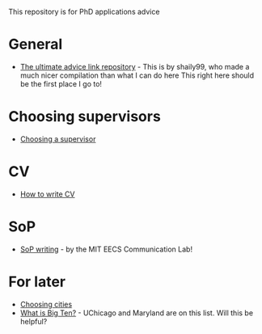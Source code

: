 This repository is for PhD applications advice

# General
- [The ultimate advice link repository](https://github.com/shaily99/advice) - This is by shaily99, who made a much nicer compilation than what I can do here
This right here should be the first place I go to!

# Choosing supervisors
- [Choosing a supervisor](https://cen.acs.org/careers/graduate-school/Choosing-graduate-adviser/99/i33)

# CV 
- [How to write CV](https://uk.indeed.com/career-advice/cvs-cover-letters/cv-for-graduate-school)

# SoP
- [SoP writing](https://mitcommlab.mit.edu/eecs/commkit/graduate-school-personal-statement/) - by the MIT EECS Communication Lab!

# For later
- [Choosing cities](https://www.reddit.com/r/GradSchool/comments/aq7igm/phd_students_how_much_did_you_factor_in_the_city/)
- [What is Big Ten?](https://btaa.org/resources-for/students/gateway-to-graduate-education) - UChicago and Maryland are on this list. Will this be helpful?
